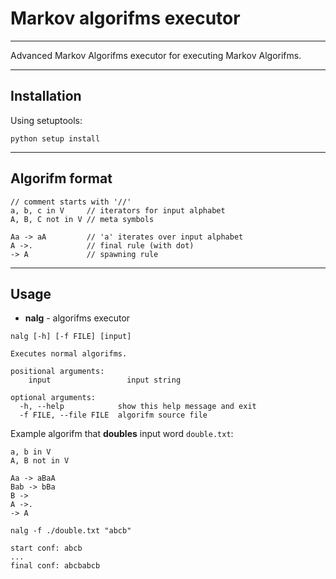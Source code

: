 # Markov algorifms executor

---

Advanced Markov Algorifms executor for executing Markov Algorifms.

---

## Installation

Using setuptools:

```
python setup install
```

---

## Algorifm format

```
// comment starts with '//'
a, b, c in V     // iterators for input alphabet
A, B, C not in V // meta symbols

Aa -> aA         // 'a' iterates over input alphabet
A ->.            // final rule (with dot)
-> A             // spawning rule
```

---

## Usage

- **nalg** - algorifms executor

```
nalg [-h] [-f FILE] [input]

Executes normal algorifms.

positional arguments:
    input                 input string

optional arguments:
  -h, --help            show this help message and exit
  -f FILE, --file FILE  algorifm source file
```

Example algorifm that **doubles** input word `double.txt`:
```
a, b in V
A, B not in V

Aa -> aBaA
Bab -> bBa
B ->
A ->.
-> A
```

```
nalg -f ./double.txt "abcb"

start conf: abcb
...
final conf: abcbabcb
```
